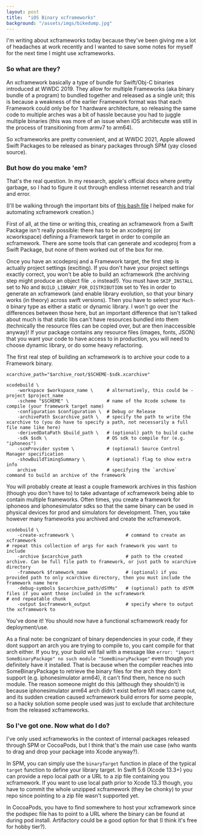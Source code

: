 ```yaml
---
layout: post
title:  "iOS Binary xcframeworks"
background: "/assets/imgs/bikedump.jpg"
---
```


I'm writing about xcframeworks today because they've been giving me a lot of headaches at work recently and I wanted to save some notes for myself for the next time I might use xcframeworks.

### So what are they?

An xcframework basically a type of bundle for Swift/Obj-C binaries introduced at WWDC 2019. They allow for multiple Frameworks (aka binary bundle of a program) to bundled together and released as a single unit; this is because a weakness of the earlier Framework format was that each Framework could only be for 1 hardware architecture, so releasing the same code to multiple arches was a bit of hassle because you had to juggle multiple binaries (this was more of an issue when iOS architecute was still in the process of transitioning from armv7 to arm64).

So xcframeworks are pretty convenient, and at WWDC 2021, Apple allowed Swift Packages to be released as binary packages through SPM (yay closed source). 

### But how do you make 'em?

That's the real question. In my research, apple's official docs where pretty garbage, so I had to figure it out through endless internet research and trial and error.

(I'll be walking through the important bits of [this bash file](https://github.com/niehusstaab/StaticLibDemo/blob/main/bin/build-xcframework) I helped make for automating xcframework creation.)

First of all, at the time or writing this, creating an xcframework from a Swift Package isn't really possible: there has to be an xcodeproj (or xcworkspace) defining a Framework target in order to compile an xcframework. There are some tools that can generate and xcodeproj from a Swift Package, but none of them worked out of the box for me.

Once you have an xcodeproj and a Framework target, the first step is actually project settings (exciting). If you don't have your project settings exactly correct, you won't be able to build an xcframework (the archiving step might produce an object file `.o` instead!). You must have `SKIP_INSTALL` set to No and `BUILD_LIBRARY_FOR_DISTRIBUTION` set to Yes in order to generate an xcframework (and enable library evolution, so that your binary works (in theory) across swift versions). Then you have to select your `Mach-O` binary type as either a static or dynamic library. I won't go over the differences between those here, but an important difference that isn't talked about much is that static libs can't have resources bundled into them (technically the resource files can be copied over, but are then inaccessible anyway)! If your package contains any resource files (images, fonts, JSON) that you want your code to have access to in production, you will need to choose dynamic library, or do some heavy refactoring.

The first real step of building an xcframework is to archive your code to a Framework binary.
```
xcarchive_path="$archive_root/$SCHEME-$sdk.xcarchive"

xcodebuild \
    -workspace $workspace_name \     # alternatively, this could be -project $project_name
    -scheme "$SCHEME" \              # name of the Xcode scheme to compile (your framework target name)
    -configuration $configuration \  # Debug or Release
    -archivePath $xcarchive_path \   # specify the path to write the xcarchive to (you do have to specify a path, not necessarily a full file name like here)
    -derivedDataPath $build_path \   # (optional) path to build cache
    -sdk $sdk \                      # OS sdk to compile for (e.g. "iphoneos")
    -scmProvider system \            # (optional) Source Control Manager specification
    -showBuildTimingSummary \        # (optional) flag to show extra info
    archive                          # specifying the `archive` command to build an archive of the framework
```
You will probably create at least a couple framework archives in this fashion (though you don't have to) to take advantage of xcframework being able to contain multiple frameworks. Often times, you create a framework for iphoneos and iphonesimulator sdks so that the same binary can be used in physical devices for prod and simulators for development. Then, you take however many frameworks you archived and create the xcframework.
```
xcodebuild \
    -create-xcframework \                   # command to create an xcframework
# repeat this collection of args for each framework you want to include
    -archive $xcarchive_path                # path to the created archive. Can be full file path to framework, or just path to xcarchive directory
    -framework $framework_name              # (optional) if you provided path to only xcarchive directory, then you must include the framework name here
    -debug-symbols $xcarchive_path/dSYMs"   # (optional) path to dSYM files if you want those included in the xcframework
# end repeatable chunk
    -output $xcframework_output             # specify where to output the xcframework to
```
You've done it! You should now have a functional xcframework ready for deployment/use.

As a final note: be congnizant of binary dependencies in your code, if they dont support an arch you are trying to compile to, you cant compile for that arch either. If you try, your build will fail with a message like `error: "import SomeBinaryPackage" no such module "SomeBinaryPackage"` even though you definitely have it installed. That is because when the compiler reaches into SomeBinaryPackage to retrieve the binary files for the arch they don't support (e.g. iphonesimulator arm64), it can't find them, hence no such module. The reason someone might do this (although they shouldn't) is because iphonesimulator arm64 arch didn't exist before M1 macs came out, and its sudden creation caused xcframework build errors for some people, so a hacky solution some people used was just to exclude that architecture from the released xcframeworks.

### So I've got one. Now what do I do?

I've only used xcframeworks in the context of internal packages released through SPM or CocoaPods, but I think that's the main use case (who wants to drag and drop your package into Xcode anyway?).

In SPM, you can simply use the `binaryTarget` function in place of the typical `target` function to define your library target. In Swift 5.6 (Xcode 13.3+) you can provide a repo local path or a URL to a zip file containing you xcframework. If you want to use local path prior to Xcode 13.3 though, you have to commit the whole unzipped xcframework (they be chonky) to your repo since pointing to a zip file wasn't supported yet.

In CocoaPods, you have to find somewhere to host your xcframework since the podspec file has to point to a URL where the binary can be found at during pod install. Artifactory could be a good option for that (I think it's free for hobby tier?).
